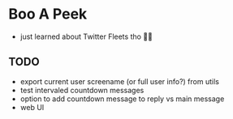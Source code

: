 # Boo A Peek
- just learned about Twitter Fleets tho 🤷🏾

## TODO
- export current user screename (or full user info?) from utils
- test intervaled countdown messages
- option to add countdown message to reply vs main message
- web UI
